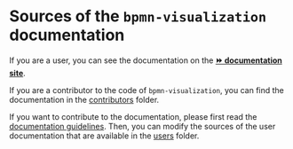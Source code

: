 # Sources of the `bpmn-visualization` documentation

If you are a user, you can see the documentation on the [__⏩ documentation site__](https://process-analytics.github.io/bpmn-visualization-js/).

If you are a contributor to the code of `bpmn-visualization`, you can find the documentation in the [contributors](contributors/README.md) folder.

If you want to contribute to the documentation, please first read the [documentation guidelines](contributors/documentation-guidelines.md).
Then, you can modify the sources of the user documentation that are available in the [users](users/) folder.
